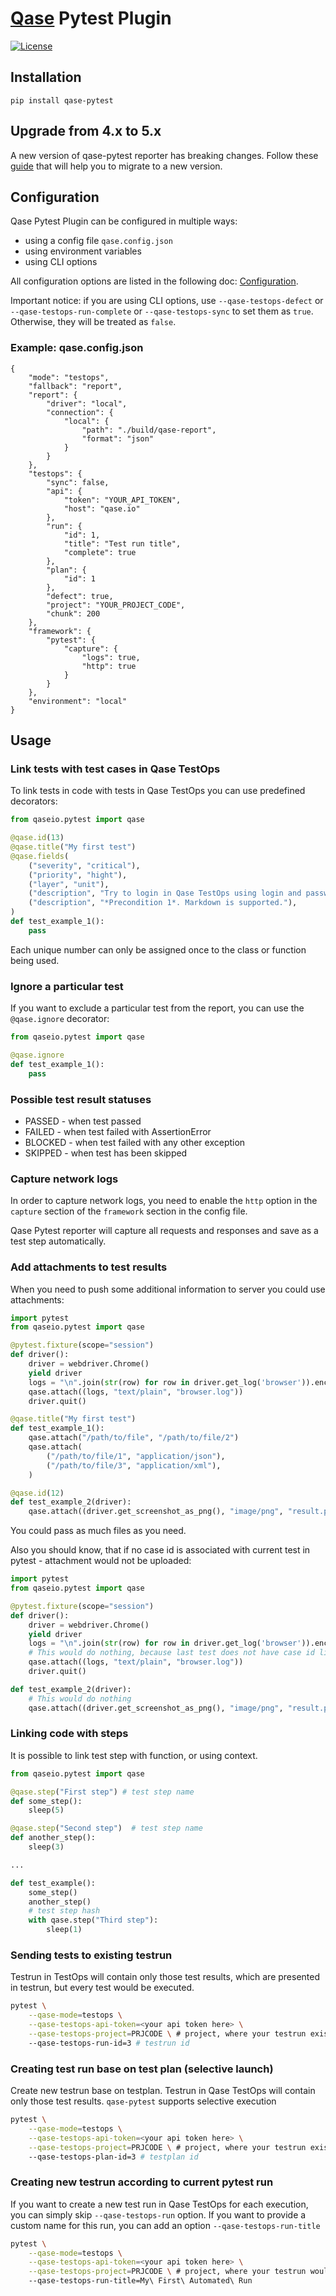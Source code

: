 # [Qase](https://qase.io) Pytest Plugin

[![License](https://lxgaming.github.io/badges/License-Apache%202.0-blue.svg)](https://www.apache.org/licenses/LICENSE-2.0)

## Installation

```
pip install qase-pytest
```

## Upgrade from 4.x to 5.x
A new version of qase-pytest reporter has breaking changes. Follow these [guide](UPGRADE.md) that will help you to migrate to a new version.

## Configuration

Qase Pytest Plugin can be configured in multiple ways:
 - using a config file `qase.config.json`
 - using environment variables
 - using CLI options

All configuration options are listed in the following doc: [Configuration](../README.md#configuration).

Important notice: if you are using CLI options, use `--qase-testops-defect` or `--qase-testops-run-complete` or `--qase-testops-sync` to set them as `true`. Otherwise, they will be treated as `false`.


### Example: qase.config.json

```
{
	"mode": "testops", 
	"fallback": "report",
	"report": {
		"driver": "local",
		"connection": {
			"local": {
				"path": "./build/qase-report",
				"format": "json" 
			}
		}
	},
	"testops": {
		"sync": false,
		"api": {
			"token": "YOUR_API_TOKEN",
			"host": "qase.io"
		},
		"run": {
            "id": 1,
			"title": "Test run title",
			"complete": true
		},
        "plan": {
            "id": 1
        },
		"defect": true,
		"project": "YOUR_PROJECT_CODE",
		"chunk": 200
	},
	"framework": {
		"pytest": {
			"capture": {
				"logs": true,
				"http": true
			}
		}
	},
	"environment": "local"
}
```

## Usage

### Link tests with test cases in Qase TestOps

To link tests in code with tests in Qase TestOps you can use predefined decorators:

```python
from qaseio.pytest import qase

@qase.id(13)
@qase.title("My first test")
@qase.fields(
    ("severity", "critical"),
    ("priority", "hight"),
    ("layer", "unit"),
    ("description", "Try to login in Qase TestOps using login and password"),
    ("description", "*Precondition 1*. Markdown is supported."),
)
def test_example_1():
    pass
```

Each unique number can only be assigned once to the class or function being used.

### Ignore a particular test
If you want to exclude a particular test from the report, you can use the `@qase.ignore` decorator:

```python
from qaseio.pytest import qase

@qase.ignore
def test_example_1():
    pass
```

### Possible test result statuses

- PASSED - when test passed
- FAILED - when test failed with AssertionError
- BLOCKED - when test failed with any other exception
- SKIPPED - when test has been skipped

### Capture network logs
In order to capture network logs, you need to enable the `http` option in the `capture` section of the `framework` section in the config file.

Qase Pytest reporter will capture all requests and responses and save as a test step automatically.

### Add attachments to test results

When you need to push some additional information to server you could use
attachments:

```python
import pytest
from qaseio.pytest import qase

@pytest.fixture(scope="session")
def driver():
    driver = webdriver.Chrome()
    yield driver
    logs = "\n".join(str(row) for row in driver.get_log('browser')).encode('utf-8')
    qase.attach((logs, "text/plain", "browser.log"))
    driver.quit()

@qase.title("My first test")
def test_example_1():
    qase.attach("/path/to/file", "/path/to/file/2")
    qase.attach(
        ("/path/to/file/1", "application/json"),
        ("/path/to/file/3", "application/xml"),
    )

@qase.id(12)
def test_example_2(driver):
    qase.attach((driver.get_screenshot_as_png(), "image/png", "result.png"))
```

You could pass as much files as you need.

Also you should know, that if no case id is associated with current test in
pytest - attachment would not be uploaded:

```python
import pytest
from qaseio.pytest import qase

@pytest.fixture(scope="session")
def driver():
    driver = webdriver.Chrome()
    yield driver
    logs = "\n".join(str(row) for row in driver.get_log('browser')).encode('utf-8')
    # This would do nothing, because last test does not have case id link
    qase.attach((logs, "text/plain", "browser.log"))
    driver.quit()

def test_example_2(driver):
    # This would do nothing
    qase.attach((driver.get_screenshot_as_png(), "image/png", "result.png"))
```

### Linking code with steps

It is possible to link test step with function, or using context.

```python
from qaseio.pytest import qase

@qase.step("First step") # test step name
def some_step():
    sleep(5)

@qase.step("Second step")  # test step name
def another_step():
    sleep(3)

...

def test_example():
    some_step()
    another_step()
    # test step hash
    with qase.step("Third step"):
        sleep(1)
```

### Sending tests to existing testrun

Testrun in TestOps will contain only those test results, which are presented in testrun,
but every test would be executed.

```bash
pytest \
    --qase-mode=testops \
    --qase-testops-api-token=<your api token here> \
    --qase-testops-project=PRJCODE \ # project, where your testrun exists in
    --qase-testops-run-id=3 # testrun id
```

### Creating test run base on test plan (selective launch)

Create new testrun base on testplan. Testrun in Qase TestOps will contain only those
test results. `qase-pytest` supports selective execution

```bash
pytest \
    --qase-mode=testops \
    --qase-testops-api-token=<your api token here> \
    --qase-testops-project=PRJCODE \ # project, where your testrun exists in
    --qase-testops-plan-id=3 # testplan id
```

### Creating new testrun according to current pytest run

If you want to create a new test run in Qase TestOps for each execution, you can simply 
skip `--qase-testops-run` option. If you want to provide a custom name for this run, you can add an
option `--qase-testops-run-title` 

```bash
pytest \
    --qase-mode=testops \
    --qase-testops-api-token=<your api token here> \
    --qase-testops-project=PRJCODE \ # project, where your testrun would be created
    --qase-testops-run-title=My\ First\ Automated\ Run
```
